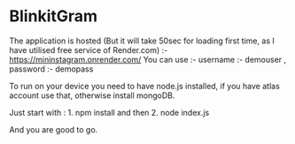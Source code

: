 # BlinkitGram

The application is hosted (But it will take 50sec for loading first time, as I have utilised free service of Render.com) :- https://mininstagram.onrender.com/
You can use :- username :- demouser , password :- demopass

To run on your device you need to have node.js installed, if you have atlas account use that, otherwise install mongoDB.

Just start with : 1. npm install and then 2. node index.js

And you are good to go.
